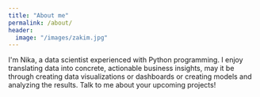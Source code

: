 ```yaml
---
title: "About me"
permalink: /about/
header:
  image: "/images/zakim.jpg"
---
```


I'm Nika, a data scientist experienced with Python programming. I enjoy translating data into concrete, actionable business insights, may it be through creating data visualizations or dashboards or creating models and analyzing the results. Talk to me about your upcoming projects!